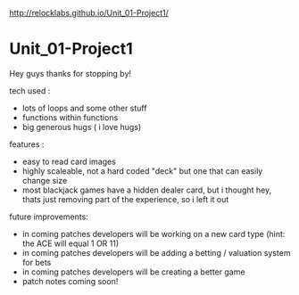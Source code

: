 http://relocklabs.github.io/Unit_01-Project1/


# Unit_01-Project1
Hey guys thanks for stopping by! 

tech used : 

- lots of loops and some other stuff
- functions within functions
- big generous hugs ( i love hugs) 

features : 

- easy to read card images
- highly scaleable, not a hard coded "deck" but one that can easily change size
- most blackjack games have a hidden dealer card, but i thought hey, thats just removing part of the experience, so i left it out

future improvements: 

- in coming patches developers will be working on a new card type (hint: the ACE will equal 1 OR 11)
- in coming patches developers will be adding a betting / valuation system for bets
- in coming patches developers will be creating a better game
- patch notes coming soon!

